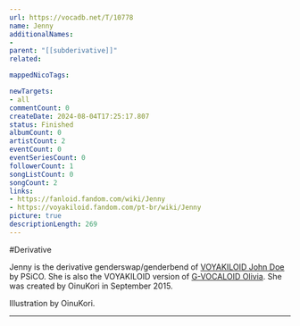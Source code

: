```yaml
---
url: https://vocadb.net/T/10778
name: Jenny
additionalNames: 
- 
parent: "[[subderivative]]"
related:

mappedNicoTags:

newTargets:
- all
commentCount: 0
createDate: 2024-08-04T17:25:17.807
status: Finished
albumCount: 0
artistCount: 2
eventCount: 0
eventSeriesCount: 0
followerCount: 1
songListCount: 0
songCount: 2
links: 
- https://fanloid.fandom.com/wiki/Jenny
- https://voyakiloid.fandom.com/pt-br/wiki/Jenny
picture: true
descriptionLength: 269
---
```


#Derivative

Jenny is the derivative genderswap/genderbend of [VOYAKILOID John Doe](https://vocadb.net/T/10771) by PSiCO. She is also the VOYAKILOID version of [G-VOCALOID Olivia](https://vocadb.net/T/10215). She was created by OinuKori in September 2015.

Illustration by OinuKori.

---

